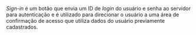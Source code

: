 *Sign-in* é um botão que envia um ID de *login* do usuário e senha ao servidor para autenticação e é utilizado para direcionar o usuário a uma área de confirmação de acesso que utiliza dados do usuário previamente cadastrados.
